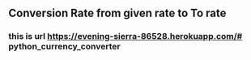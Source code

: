 ## Conversion Rate from given rate to To rate

### this is url https://evening-sierra-86528.herokuapp.com/# python_currency_converter
